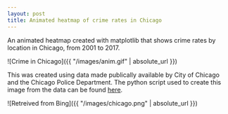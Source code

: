 ```yaml
---
layout: post
title: Animated heatmap of crime rates in Chicago
---
```


An animated heatmap created with matplotlib that shows crime rates by location in Chicago, from 2001 to 2017. 

![Crime in Chicago]({{ "/images/anim.gif" | absolute_url }})    

This was created using data made publically available by City of Chicago and the Chicago Police Department. The python script used to create this image from the data can be found [here](https://www.kaggle.com/lane203j/animated-heat-map-of-crime-in-chicago-2001-2004).

![Retreived from Bing]({{ "/images/chicago.png" | absolute_url }})
